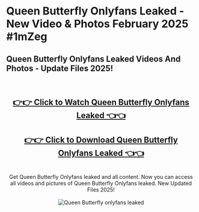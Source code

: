 # Queen Butterfly Onlyfans Leaked - New Video & Photos February 2025 #1mZeg

<h2>Queen Butterfly Onlyfans Leaked Videos And Photos - Update Files 2025!</h2>
<br>
<div align="center">
<h2><a href="https://porncheck.live/?utm_source=queenbutterfly&utm_medium=git182&utm_content=newban" rel="nofollow">👉👉 Click to Watch Queen Butterfly Onlyfans Leaked 👈👈</a></h2>
<h2><a href="https://porncheck.live/?utm_source=queenbutterfly&utm_medium=git182&utm_content=newban" rel="nofollow">👉👉 Click to Download Queen Butterfly Onlyfans Leaked 👈👈</a></h2>
<br>
Get Queen Butterfly Onlyfans leaked and all content. Now you can access all videos and pictures of Queen Butterfly Onlyfans leaked. New Updated Files 2025!
<br>
<br>
<a href="https://porncheck.live/?utm_source=queenbutterfly&utm_medium=git182&utm_content=newban" rel="nofollow" data-target="animated-image.originalLink"><img src="https://i.ibb.co/bMWrY6b1/banner2.png" alt="Queen Butterfly onlyfans leaked" style="max-width: 100%; display: inline-block;" data-target="animated-image.originalImage"></a>
</div>
<br>

